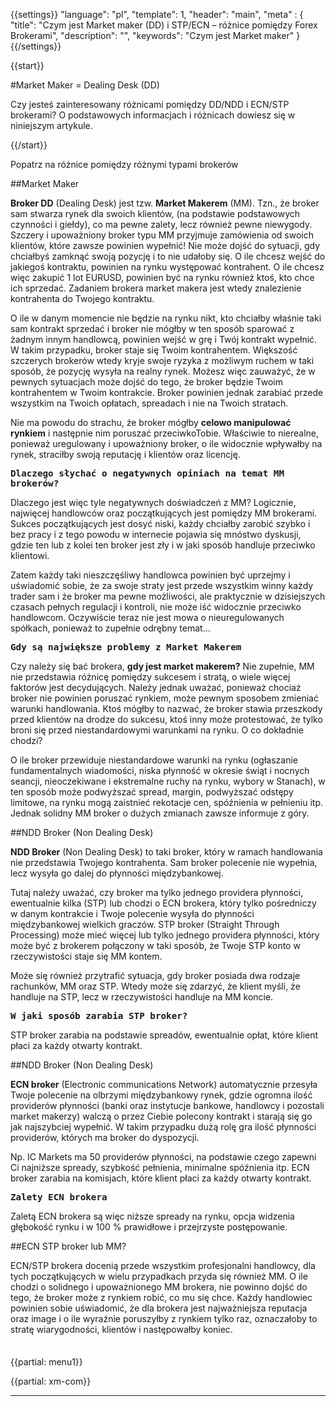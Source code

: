 {{settings}}
  "language": "pl",
  "template": 1,
  "header": "main",
  "meta" : {
    "title": "Czym jest Market maker (DD) i STP/ECN – różnice pomiędzy Forex Brokerami",
    "description": "",
    "keywords": "Czym jest Market maker"
  }
{{/settings}}

<div class="row">
<div class="col-md-9" role="main" markdown="1">

{{start}}

#Market Maker = Dealing Desk (DD)

Czy jesteś zainteresowany różnicami pomiędzy DD/NDD i ECN/STP brokerami? O podstawowych informacjach i różnicach dowiesz się w niniejszym artykule.
  


{{/start}}

Popatrz na różnice pomiędzy różnymi typami brokerów


##Market Maker

**Broker DD** (Dealing Desk) jest tzw. **Market Makerem** (MM). Tzn., że broker sam stwarza rynek dla swoich klientów, (na podstawie podstawowych czynności i giełdy), co ma pewne zalety, lecz również pewne niewygody. Szczery i upoważniony broker typu MM przyjmuje zamówienia od swoich klientów, które zawsze powinien wypełnić! Nie może dojść do sytuacji, gdy chciałbyś zamknąć swoją pozycję i to nie udałoby się. O ile chcesz wejść do jakiegoś kontraktu, powinien na rynku występować kontrahent. O ile chcesz więc zakupić 1 lot EURUSD, powinien być na rynku również ktoś, kto chce ich sprzedać. Zadaniem brokera market makera jest wtedy znalezienie kontrahenta do Twojego kontraktu.  

O ile w danym momencie nie będzie na rynku nikt, kto chciałby właśnie taki sam kontrakt sprzedać i broker nie mógłby w ten sposób sparować z żadnym innym handlowcą, powinien wejść w grę i Twój kontrakt wypełnić. W takim przypadku, broker staje się Twoim kontrahentem. Większość szczerych brokerów wtedy kryje swoje ryzyka z możliwym ruchem w taki sposób, że pozycję wysyła na realny rynek. Możesz więc zauważyć, że w pewnych sytuacjach może dojść do tego, że broker będzie Twoim kontrahentem w Twoim kontrakcie. Broker powinien jednak zarabiać przede wszystkim na Twoich opłatach, spreadach i nie na Twoich stratach.

Nie ma powodu do strachu, że broker mógłby **celowo manipulować rynkiem** i następnie nim poruszać przeciwkoTobie. Właściwie to nierealne, ponieważ uregulowany i upoważniony broker, o ile widocznie wpływałby na rynek, straciłby swoją reputację i klientów oraz licencję.

<b><big>`Dlaczego słychać o negatywnych opiniach na temat MM brokerów?`</big></b>

Dlaczego jest więc tyle negatywnych doświadczeń z MM? Logicznie, najwięcej handlowców oraz początkujących jest pomiędzy MM brokerami. Sukces początkujących jest dosyć niski, każdy chciałby zarobić szybko i bez pracy i z tego powodu w internecie pojawia się mnóstwo dyskusji, gdzie ten lub z kolei ten broker jest zły i w jaki sposób handluje przeciwko klientowi.

Zatem każdy taki nieszczęśliwy handlowca powinien być uprzejmy i uświadomić sobie, że za swoje straty jest przede wszystkim winny każdy trader sam i że broker ma pewne możliwości, ale praktycznie w dzisiejszych czasach pełnych regulacji i kontroli, nie może iść widocznie przeciwko handlowcom. Oczywiście teraz nie jest mowa o nieuregulowanych spółkach, ponieważ to zupełnie odrębny temat…

<b><big>`Gdy są największe problemy z Market Makerem`</big></b>

Czy należy się bać brokera, **gdy jest market makerem?** Nie zupełnie, MM nie przedstawia różnicę pomiędzy sukcesem i stratą, o wiele więcej faktorów jest decydujących. Należy jednak uważać, ponieważ chociaż broker nie powinien poruszać rynkiem, może pewnym sposobem zmieniać warunki handlowania. Ktoś mógłby to nazwać, że broker stawia przeszkody przed klientów na drodze do sukcesu, ktoś inny może protestować, że tylko broni się przed niestandardowymi warunkami na rynku. O co dokładnie chodzi?

O ile broker przewiduje niestandardowe warunki na rynku (ogłaszanie fundamentalnych wiadomości, niska płynność w okresie świąt i nocnych seancji, nieoczekiwane i ekstremalne ruchy na rynku, wybory w  Stanach), w ten sposób może podwyższać spread, margin, podwyższać odstępy limitowe, na rynku mogą zaistnieć rekotacje cen, spóźnienia w pełnieniu itp. Jednak solidny MM broker o dużych zmianach zawsze informuje z góry.

##NDD Broker (Non Dealing Desk)

**NDD Broker** (Non Dealing Desk) to taki broker, który w ramach handlowania nie przedstawia Twojego kontrahenta. Sam broker polecenie nie wypełnia, lecz wysyła go dalej do płynności międzybankowej.

Tutaj należy uważać, czy broker ma tylko jednego providera płynności, ewentualnie kilka (STP) lub chodzi o ECN brokera, który tylko pośredniczy w danym kontrakcie i Twoje polecenie wysyła do płynności międzybankowej wielkich graczów. STP broker (Straight Through Processing) może mieć więcej lub tylko jednego providera płynności, który może być z brokerem połączony w taki sposób, że Twoje STP konto w rzeczywistości staje się MM kontem.

Może się również przytrafić sytuacja, gdy broker posiada dwa rodzaje rachunków, MM oraz STP. Wtedy może się zdarzyć, że klient myśli, że handluje na STP, lecz w rzeczywistości handluje na MM koncie.

<b><big>`W jaki sposób zarabia STP broker?`</big></b>

STP broker zarabia na podstawie spreadów, ewentualnie opłat, które klient płaci za każdy otwarty kontrakt.

##NDD Broker (Non Dealing Desk)

**ECN broker** (Electronic communications Network) automatycznie przesyła Twoje polecenie na olbrzymi międzybankowy rynek, gdzie ogromna ilość providerów płynności (banki oraz instytucje bankowe, handlowcy i pozostali market makerzy) walczą o przez Ciebie polecony kontrakt i starają się go jak najszybciej wypełnić. W takim przypadku dużą rolę gra ilość płynności providerów, których ma broker do dyspozycji.

Np. IC Markets ma 50 providerów płynności, na podstawie czego zapewni Ci najniższe spready, szybkość pełnienia, minimalne spóźnienia itp. ECN broker zarabia na komisjach, które klient płaci za każdy otwarty kontrakt.

<b><big>`Zalety ECN brokera`</big></b>

Zaletą ECN brokera są więc niższe spready na rynku, opcja widzenia głębokość rynku i w 100 % prawidłowe i przejrzyste postępowanie.


##ECN STP broker lub MM?

ECN/STP brokera docenią przede wszystkim profesjonalni handlowcy, dla tych początkujących w wielu przypadkach przyda się również MM. O ile chodzi o solidnego i upoważnionego MM brokera, nie powinno dojść do tego, że broker może z rynkiem robić, co mu się chce. Każdy handlowiec powinien sobie uświadomić, że dla brokera jest najważniejsza reputacja oraz image i o ile wyraźnie poruszyłby z rynkiem tylko raz, oznaczałoby to stratę wiarygodności, klientów i następowałby koniec.












</div>
<div class="col-md-3" markdown="1">
<div class="well" markdown="1" style="margin-top: 2.5em">

{{partial: menu1}}
</div>
{{partial: xm-com}}

- - -


</div>
</div>

